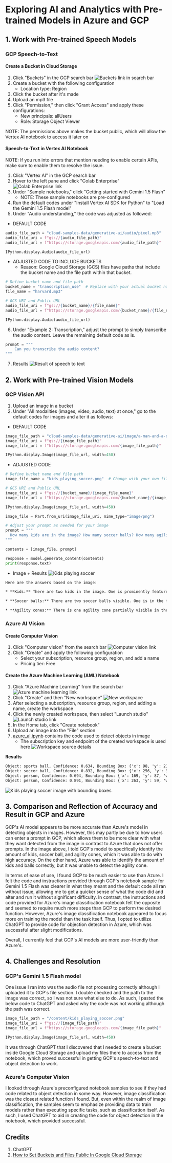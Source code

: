 # Exploring AI and Analytics with Pre-trained Models in Azure and GCP

## 1. Work with Pre-trained Speech Models
### GCP Speech-to-Text
#### Create a Bucket in Cloud Storage
1. Click "Buckets" in the GCP search bar
![Buckets link in search bar](img/gcp/buckets_link.png)
2. Create a bucket with the following configuration
    * Location type: Region
3. Click the bucket after it's made
4. Upload an mp3 file
5. Click "Permission," then click "Grant Access" and apply these configurations:
    * New principals: allUsers
    * Role: Storage Object Viewer

NOTE: The permissions above makes the bucket public, which will allow the Vertex AI notebook to access it later on

#### Speech-to-Text in Vertex AI Notebook
NOTE: If you run into errors that mention needing to enable certain APIs, make sure to enable them to resolve the issue.
1. Click "Vertex AI" in the GCP search bar
2. Hover to the left pane and click "Colab Enterprise"
![Colab Enterprise link](img/gcp/colab_enterprise_link.png)
3. Under "Sample notebooks," click "Getting started with Gemini 1.5 Flash"
    * NOTE: These sample notebooks are pre-configured
4. Run the default codes under "Install Vertex AI SDK for Python" to "Load the Gemini 1.5 Flash model"
5. Under "Audio understanding," the code was adjusted as followed:
* DEFAULT CODE
```python
audio_file_path = "cloud-samples-data/generative-ai/audio/pixel.mp3"
audio_file_uri = f"gs://{audio_file_path}"
audio_file_url = f"https://storage.googleapis.com/{audio_file_path}"

IPython.display.Audio(audio_file_url)
```
* ADJUSTED CODE TO INCLUDE BUCKETS
    * Reason: Google Cloud Storage (GCS) files have paths that include the bucket name and the file path within that bucket. 
```python
# Define bucket name and file path
bucket_name = "transcription_use"  # Replace with your actual bucket name
file_name = "harvard.mp3"

# GCS URI and Public URL
audio_file_uri = f"gs://{bucket_name}/{file_name}"
audio_file_url = f"https://storage.googleapis.com/{bucket_name}/{file_name}"

IPython.display.Audio(audio_file_url)
```
6. Under "Example 2: Transcription," adjust the prompt to simply transcribe the audio content. Leave the remaining default code as is.
```python
prompt = """
    Can you transcribe the audio content?
"""
```
7. Results
![Result of speech to text](img/gcp/speech_to_text_output.png)

## 2. Work with Pre-trained Vision Models
### GCP Vision API
1. Upload an image in a bucket
2. Under "All modalities (images, video, audio, text) at once," go to the default codes for images and alter it as follows:
* DEFAULT CODE
```python
image_file_path = "cloud-samples-data/generative-ai/image/a-man-and-a-dog.png"
image_file_uri = f"gs://{image_file_path}"
image_file_url = f"https://storage.googleapis.com/{image_file_path}"

IPython.display.Image(image_file_url, width=450)
```
* ADJUSTED CODE
```python
# Define bucket name and file path
image_file_name = "kids_playing_soccer.png"  # Change with your own file name

# GCS URI and Public URL
image_file_uri = f"gs://{bucket_name}/{image_file_name}"
image_file_url = f"https://storage.googleapis.com/{bucket_name}/{image_file_name}"

IPython.display.Image(image_file_url, width=450)
```
``` python
image_file = Part.from_uri(image_file_uri, mime_type="image/png")

# Adjust your prompt as needed for your image
prompt = """
  How many kids are in the image? How many soccer balls? How many agility soccer cones?
"""

contents = [image_file, prompt]

response = model.generate_content(contents)
print(response.text)
```
* Image + Results
![Kids playing soccer](img/gcp/kids_playing_soccer.png)
```txt
Here are the answers based on the image:

* **Kids:** There are two kids in the image. One is prominently featured in the foreground, actively playing soccer. The other is in the background, appearing to be another player.

* **Soccer balls:** There are two soccer balls visible. One is in the foreground, near the boy's feet, and the other is in the background, further away.

* **Agility cones:** There is one agility cone partially visible in the background.
```

### Azure AI Vision
#### Create Computer Vision
1. Click "Computer vision" from the search bar
![Computer vision link](img/azure/comp_vision.png)
2. Click "Create" and apply the following configuration
    * Select your subscription, resource group, region, and add a name
    * Pricing tier: Free

#### Create the Azure Machine Learning (AML) Notebook
1. Click "Azure Machine Learning" from the search bar
![Azure machine learning link](img/azure/aml.png)
2. Click "Create" and then "New workspace"
![New workspace](img/azure/create_workspace.png)
3. After selecting a subscription, resource group, region, and adding a name, create the workspace
4. Click the newly created workspace, then select "Launch studio"
![Launch studio link](img/azure/launch_studio_link.png)
5. In the Home tab, click "Create notebook"
6. Upload an image into the "File" section
7. [azure_ai.ipynb](placeholder) contains the code used to detect objects in image
    * The subscription key and endpoint of the created workspace is used here
![Workspace source details](img/azure/comp_vision_resource.png)

**Results**
```txt
Object: sports ball, Confidence: 0.634, Bounding Box: {'x': 98, 'y': 212, 'w': 30, 'h': 26}
Object: soccer ball, Confidence: 0.832, Bounding Box: {'x': 256, 'y': 389, 'w': 73, 'h': 65}
Object: person, Confidence: 0.694, Bounding Box: {'x': 169, 'y': 87, 'w': 69, 'h': 156}
Object: person, Confidence: 0.891, Bounding Box: {'x': 263, 'y': 59, 'w': 305, 'h': 394}
```
![Kids playing soccer image with bounding boxes](img/azure/bounding_boxes_kids_soccer.png)

## 3. Comparison and Reflection of Accuracy and Result in GCP and Azure
GCP's AI model appears to be more accurate than Azure's model in detecting objects in images. However, this may partly be due to how users can enter a prompt in GCP, which allows them to be more clear with what they want detected from the image in contrast to Azure that does not offer prompts. In the image above, I told GCP's model to specifically identify the amount of kids, soccer ball, and agility cones, which it was able to do with high accuracy. On the other hand, Azure was able to identify the amount of kids and balls correctly, but it was unable to detect the agility cone.

In terms of ease of use, I found GCP to be much easier to use than Azure. I felt the code and instructions provided through GCP's notebook sample for Gemini 1.5 Flash was clearer in what they meant and the default code all ran without issue, allowing me to get a quicker sense of what the code did and alter and run it without significant difficulty. In contrast, the instructions and code provided for Azure's image classification notebook felt the opposite and seemed to require much more steps than GCP to perform the desired function. However, Azure's image classification notebook appeared to focus more on training the model than the task itself. Thus, I opted to utilize ChatGPT to provide code for objection detection in Azure, which was successful after slight modifications.

Overall, I currently feel that GCP's AI models are more user-friendly than Azure's.

## 4. Challenges and Resolution
### GCP's Gemini 1.5 Flash model
One issue I ran into was the audio file not processing correctly although I uploaded it to GCP's file section. I double checked and the path to the image was correct, so I was not sure what else to do. As such, I pasted the below code to ChatGPT and asked why the code was not working although the path was correct. 
```python
image_file_path = "/content/kids_playing_soccer.png"
image_file_uri = f"gs://{image_file_path}"
image_file_url = f"https://storage.googleapis.com/{image_file_path}"

IPython.display.Image(image_file_url, width=450)
```
It was through ChatGPT that I discovered that I needed to create a bucket inside Google Cloud Storage and upload my files there to access from the notebook, which proved successful in getting GCP's speech-to-text and object detection to work. 

### Azure's Computer Vision
I looked through Azure's preconfigured notebook samples to see if they had code related to object detection in some way. However, image classification was the closest related function I found. But, even within the realm of image classification, the samples seem to emphasize providing data to train models rather than executing specific tasks, such as classification itself. As such, I used ChatGPT to aid in creating the code for object detection in the notebook, which provided successful.

## Credits
1. ChatGPT
2. [How to Set Buckets and Files Public In Google Cloud Storage](https://www.youtube.com/watch?v=3V8aDWRreFU)
